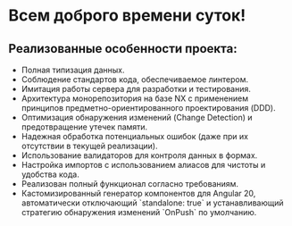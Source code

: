 <h1>Всем доброго времени суток!</h1>
<h2>Реализованные особенности проекта:</h2>
<ul>
  <li>Полная типизация данных.</li>
  <li>Соблюдение стандартов кода, обеспечиваемое линтером.</li>
  <li>Имитация работы сервера для разработки и тестирования.</li>
  <li>Архитектура монорепозитория на базе NX с применением принципов предметно-ориентированного проектирования (DDD).</li>
  <li>Оптимизация обнаружения изменений (Change Detection) и предотвращение утечек памяти.</li>
  <li>Надежная обработка потенциальных ошибок (даже при их отсутствии в текущей реализации).</li>
  <li>Использование валидаторов для контроля данных в формах.</li>
  <li>Настройка импортов с использованием алиасов для чистоты и удобства кода.</li>
  <li>Реализован полный функционал согласно требованиям.</li>
  <li>Кастомизированный генератор компонентов для Angular 20, автоматически отключающий `standalone: true` и устанавливающий стратегию обнаружения изменений `OnPush` по умолчанию.</li>
</ul>

